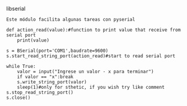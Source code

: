 libserial
    
    Este módulo facilita algunas tareas con pyserial

    def action_read(value):#function to print value that receive from serial port
        print(value)

    s = BSerial(port='COM1',baudrate=9600)
    s.start_read_string_port(action_read)#start to read serial port

    while True:
        valor = input("Ingrese un valor - x para terminar")
        if valor == "x":break
        s.write_string_port(valor)
        sleep(1)#only for sthetic, if you wish try like comment
    s.stop_read_string_port()
    s.close()
